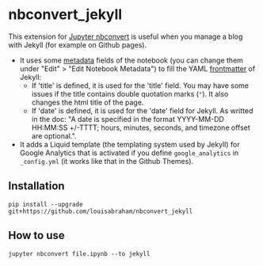 nbconvert\_jekyll
=================

This extension for [Jupyter
nbconvert](https://github.com/jupyter/nbconvert) is useful when you
manage a blog with Jekyll (for example on Github pages).

-   It uses some
    [metadata](https://nbformat.readthedocs.io/en/latest/format_description.html#metadata)
    fields of the notebook (you can change them under "Edit" \> "Edit
    Notebook Metadata") to fill the YAML
    [frontmatter](https://jekyllrb.com/docs/frontmatter/) of Jekyll:
    -   If 'title' is defined, it is used for the 'title' field. You may
        have some issues if the title contains double quotation marks
        (`"`). It also changes the html title of the page.
    -   If 'date' is defined, it is used for the 'date' field for
        Jekyll. As writted in the doc: "A date is specified in the
        format YYYY-MM-DD HH:MM:SS +/-TTTT; hours, minutes, seconds, and
        timezone offset are optional.".
-   It adds a Liquid template (the templating system used by Jekyll) for
    Google Analytics that is activated if you define `google_analytics`
    in `_config.yml` (it works like that in the Github Themes).

Installation
------------

    pip install --upgrade git+https://github.com/louisabraham/nbconvert_jekyll

How to use
----------

    jupyter nbconvert file.ipynb --to jekyll
